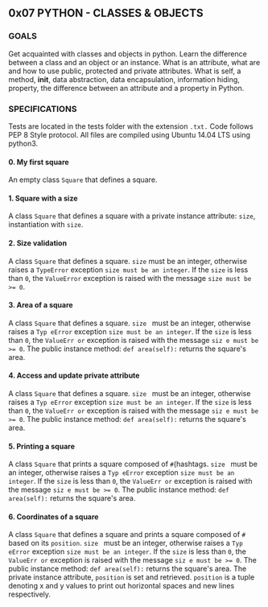 ## 0x07 PYTHON - CLASSES & OBJECTS

### GOALS
Get acquainted with classes and objects in python. Learn the difference between a class and an object or an instance. What is an attribute, what are and how to use public, protected and private attributes. What is self, a method, __init__, data abstraction, data encapsulation, information hiding, property, the difference between an attribute and a property in Python.

### SPECIFICATIONS
Tests are located in the tests folder with the extension `.txt.` Code follows PEP 8 Style protocol. All files are compiled using Ubuntu 14.04 LTS using python3.

#### 0. My first square
An empty class `Square` that defines a square.

#### 1. Square with a size
A class `Square` that defines a square with a private instance attribute: `size`, instantiation with `size`.

#### 2. Size validation
A class `Square` that defines a square. `size` must be an integer, otherwise raises a `TypeError` exception `size must be an integer`. If the `size` is less than `0`, the `ValueError` exception is raised with the message `size must be >= 0`.

#### 3. Area of a square
A class `Square` that defines a square. `size
` must be an integer, otherwise raises a `Typ
eError` exception `size must be an integer`. If the `size` is less than `0`, the `ValueErr
or` exception is raised with the message `siz
e must be >= 0`. The public instance method: `def area(self):` returns the square's area.

#### 4. Access and update private attribute
A class `Square` that defines a square. `size
` must be an integer, otherwise raises a `Typ
eError` exception `size must be an integer`. If the `size` is less than `0`, the `ValueErr
or` exception is raised with the message `siz
e must be >= 0`. The public instance method: `def area(self):` returns the square's area.

#### 5. Printing a square
A class `Square` that prints a square composed of `#`(hashtags. `size
` must be an integer, otherwise raises a `Typ
eError` exception `size must be an integer`. If the `size` is less than `0`, the `ValueErr
or` exception is raised with the message `siz
e must be >= 0`. The public instance method: `def area(self):` returns the square's area.

#### 6. Coordinates of a square
A class `Square` that defines a square and prints a square composed of `#` based on its `position`. `size
` must be an integer, otherwise raises a `Typ
eError` exception `size must be an integer`. If the `size` is less than `0`, the `ValueErr
or` exception is raised with the message `siz
e must be >= 0`. The public instance method: `def area(self):` returns the square's area. The private instance attribute, `position` is set and retrieved. `position` is a tuple denoting x and y values to print out horizontal spaces and new lines respectively.

